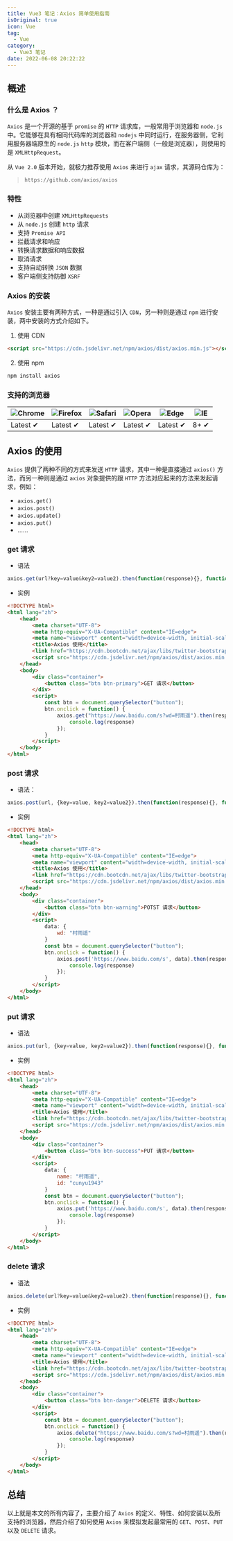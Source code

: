 ```yaml
---
title: Vue3 笔记：Axios 简单使用指南
isOriginal: true
icon: Vue
tag:
  - Vue
category:
  - Vue3 笔记
date: 2022-06-08 20:22:22
---
```




## 概述

###  什么是 Axios ？

`Axios` 是一个开源的基于 `promise` 的 `HTTP` 请求库，一般常用于浏览器和 `node.js` 中。它能够在具有相同代码库的浏览器和 `nodejs` 中同时运行，在服务器侧，它利用服务器端原生的 `node.js`  `http` 模块，而在客户端侧（一般是浏览器），则使用的是 `XMLHttpRequest`。

从 `Vue 2.0` 版本开始，就极力推荐使用 `Axios` 来进行 `ajax` 请求，其源码仓库为：

>   `https://github.com/axios/axios`

### 特性

-   从浏览器中创建 `XMLHttpRequests`
-   从 `node.js` 创建 `http` 请求
-   支持 `Promise API`
-   拦截请求和响应
-   转换请求数据和响应数据
-   取消请求
-   支持自动转换 `JSON` 数据
-   客户端侧支持防御 `XSRF`

###  Axios 的安装

`Axios` 安装主要有两种方式，一种是通过引入 `CDN`，另一种则是通过 `npm` 进行安装，两中安装的方式介绍如下。

1.  使用 CDN

```html
<script src="https://cdn.jsdelivr.net/npm/axios/dist/axios.min.js"></script>
```

2.  使用 npm

```bash
npm install axios
```

### 支持的浏览器



| ![Chrome](https://raw.github.com/alrra/browser-logos/master/src/chrome/chrome_48x48.png) | ![Firefox](https://raw.github.com/alrra/browser-logos/master/src/firefox/firefox_48x48.png) | ![Safari](https://raw.github.com/alrra/browser-logos/master/src/safari/safari_48x48.png) | ![Opera](https://raw.github.com/alrra/browser-logos/master/src/opera/opera_48x48.png) | ![Edge](https://raw.github.com/alrra/browser-logos/master/src/edge/edge_48x48.png) | ![IE](https://raw.github.com/alrra/browser-logos/master/src/archive/internet-explorer_9-11/internet-explorer_9-11_48x48.png) |
| ------------------------------------------------------------ | ------------------------------------------------------------ | ------------------------------------------------------------ | ------------------------------------------------------------ | ------------------------------------------------------------ | ------------------------------------------------------------ |
| Latest ✔                                                     | Latest ✔                                                     | Latest ✔                                                     | Latest ✔                                                     | Latest ✔                                                     | 8+ ✔                                                         |

##  Axios 的使用

`Axios` 提供了两种不同的方式来发送 `HTTP` 请求，其中一种是直接通过 `axios()` 方法，而另一种则是通过 `axios` 对象提供的跟 `HTTP` 方法对应起来的方法来发起请求，例如：

-   `axios.get()`
-   `axios.post()`
-   `axios.update()`
-   `axios.put()`
-   ……

### get 请求

-   语法

````js
axios.get(url?key=value&key2=value2).then(function(response){}, function(err){});
````

-   实例

```html
<!DOCTYPE html>
<html lang="zh">
	<head>
		<meta charset="UTF-8">
		<meta http-equiv="X-UA-Compatible" content="IE=edge">
		<meta name="viewport" content="width=device-width, initial-scale=1.0">
		<title>Axios 使用</title>
		<link href="https://cdn.bootcdn.net/ajax/libs/twitter-bootstrap/4.6.1/css/bootstrap.css" rel="stylesheet">
		<script src="https://cdn.jsdelivr.net/npm/axios/dist/axios.min.js"></script>
	</head>
	<body>
		<div class="container">
			<button class="btn btn-primary">GET 请求</button>
		</div>
		<script>
			const btn = document.querySelector("button");
			btn.onclick = function() {
				axios.get("https://www.baidu.com/s?wd=村雨遥").then(response => {
					console.log(response)
				});
			}
		</script>
	</body>
</html>
```



###  post 请求

-   语法：

````js
axios.post(url, {key=value, key2=value2}).then(function(response){}, function(err){});
````

-   实例

```html
<!DOCTYPE html>
<html lang="zh">
	<head>
		<meta charset="UTF-8">
		<meta http-equiv="X-UA-Compatible" content="IE=edge">
		<meta name="viewport" content="width=device-width, initial-scale=1.0">
		<title>Axios 使用</title>
		<link href="https://cdn.bootcdn.net/ajax/libs/twitter-bootstrap/4.6.1/css/bootstrap.css" rel="stylesheet">
		<script src="https://cdn.jsdelivr.net/npm/axios/dist/axios.min.js"></script>
	</head>
	<body>
		<div class="container">			
			<button class="btn btn-warning">POTST 请求</button>
		</div>
		<script>
            data: {
                wd: "村雨遥"
            }
			const btn = document.querySelector("button");           
			btn.onclick = function() {
				axios.post('https://www.baidu.com/s', data).then(response => {
					console.log(response)
				});
			}
		</script>
	</body>
</html>
```

### put 请求

-   语法

```js
axios.put(url, {key=value, key2=value2}).then(function(response){}, function(err){});
```



-   实例

```html
<!DOCTYPE html>
<html lang="zh">
	<head>
		<meta charset="UTF-8">
		<meta http-equiv="X-UA-Compatible" content="IE=edge">
		<meta name="viewport" content="width=device-width, initial-scale=1.0">
		<title>Axios 使用</title>
		<link href="https://cdn.bootcdn.net/ajax/libs/twitter-bootstrap/4.6.1/css/bootstrap.css" rel="stylesheet">
		<script src="https://cdn.jsdelivr.net/npm/axios/dist/axios.min.js"></script>
	</head>
	<body>
		<div class="container">
			<button class="btn btn-success">PUT 请求</button>
		</div>
		<script>
			data: {
				name: "村雨遥",
				id: "cunyu1943"
			}
			const btn = document.querySelector("button");
			btn.onclick = function() {
				axios.put('https://www.baidu.com/s', data).then(response => {
					console.log(response)
				});
			}
		</script>
	</body>
</html>
```

### delete 请求

-   语法

```js
axios.delete(url?key=value&key2=value2).then(function(response){}, function(err){});
```

-   实例

```html
<!DOCTYPE html>
<html lang="zh">
	<head>
		<meta charset="UTF-8">
		<meta http-equiv="X-UA-Compatible" content="IE=edge">
		<meta name="viewport" content="width=device-width, initial-scale=1.0">
		<title>Axios 使用</title>
		<link href="https://cdn.bootcdn.net/ajax/libs/twitter-bootstrap/4.6.1/css/bootstrap.css" rel="stylesheet">
		<script src="https://cdn.jsdelivr.net/npm/axios/dist/axios.min.js"></script>
	</head>
	<body>
		<div class="container">
			<button class="btn btn-danger">DELETE 请求</button>
		</div>
		<script>
			const btn = document.querySelector("button");
			btn.onclick = function() {
				axios.delete("https://www.baidu.com/s?wd=村雨遥").then(response => {
					console.log(response)
				});
			}
		</script>
	</body>
</html>
```

## 总结

以上就是本文的所有内容了，主要介绍了 `Axios` 的定义、特性、如何安装以及所支持的浏览器，然后介绍了如何使用 `Axios` 来模拟发起最常用的 `GET`、`POST`、`PUT` 以及 `DELETE` 请求。
